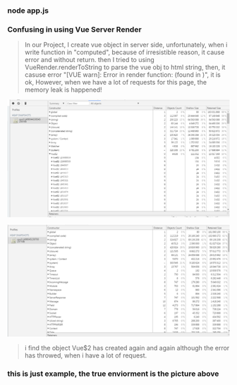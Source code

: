 ### node app.js



### Confusing in using Vue Server Render

> In our Project, I create vue object in server side, unfortunately, when i write function in "computed", because of irresistible reason, it cause error and without return.
> then I tried to using VueRender.renderToString to parse the vue obj to html string, then, it casuse error "[VUE warn]: Error in render function: (found in <Root>)", it is ok, However, when we have a lot of requests for this page, the memory leak is happened!

![memory leak heap snapshots](./leak.png)

![normal snapshots](./normal.png)

> i find the object Vue$2 has created again and again although the error has throwed, when i have a lot of request.


### this is just example, the true enviorment is the picture above